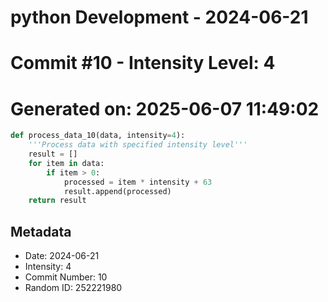 ﻿# python Development - 2024-06-21
# Commit #10 - Intensity Level: 4
# Generated on: 2025-06-07 11:49:02
```python
def process_data_10(data, intensity=4):
    '''Process data with specified intensity level'''
    result = []
    for item in data:
        if item > 0:
            processed = item * intensity + 63
            result.append(processed)
    return result
```
## Metadata
- Date: 2024-06-21
- Intensity: 4
- Commit Number: 10
- Random ID: 252221980
